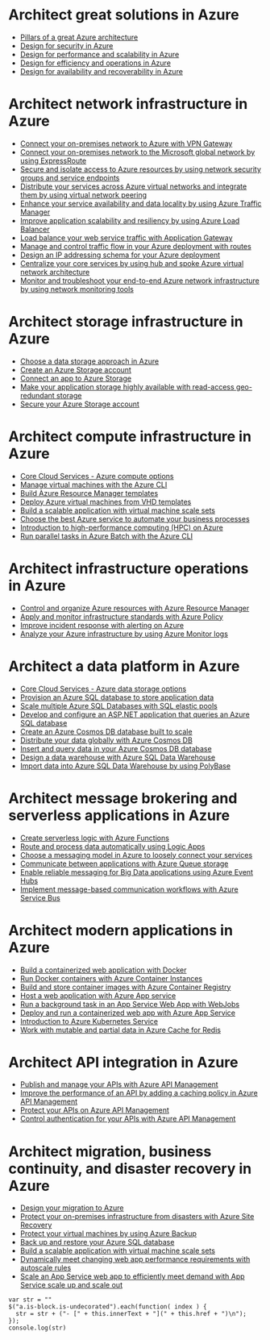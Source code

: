# Architect great solutions in Azure
- [Pillars of a great Azure architecture](https://docs.microsoft.com/en-au/learn/modules/pillars-of-a-great-azure-architecture/index)
- [Design for security in Azure](https://docs.microsoft.com/en-au/learn/modules/design-for-security-in-azure/index)
- [Design for performance and scalability in Azure](https://docs.microsoft.com/en-au/learn/modules/design-for-performance-and-scalability-in-azure/index)
- [Design for efficiency and operations in Azure](https://docs.microsoft.com/en-au/learn/modules/design-for-efficiency-and-operations-in-azure/index)
- [Design for availability and recoverability in Azure](https://docs.microsoft.com/en-au/learn/modules/design-for-availability-and-recoverability-in-azure/index)
	

# Architect network infrastructure in Azure
- [Connect your on-premises network to Azure with VPN Gateway](https://docs.microsoft.com/en-au/learn/modules/connect-on-premises-network-with-vpn-gateway/index)
- [Connect your on-premises network to the Microsoft global network by using ExpressRoute](https://docs.microsoft.com/en-au/learn/modules/connect-on-premises-network-with-expressroute/index)
- [Secure and isolate access to Azure resources by using network security groups and service endpoints](https://docs.microsoft.com/en-au/learn/modules/secure-and-isolate-with-nsg-and-service-endpoints/index)
- [Distribute your services across Azure virtual networks and integrate them by using virtual network peering](https://docs.microsoft.com/en-au/learn/modules/integrate-vnets-with-vnet-peering/index)
- [Enhance your service availability and data locality by using Azure Traffic Manager](https://docs.microsoft.com/en-au/learn/modules/distribute-load-with-traffic-manager/index)
- [Improve application scalability and resiliency by using Azure Load Balancer](https://docs.microsoft.com/en-au/learn/modules/improve-app-scalability-resiliency-with-load-balancer/index)
- [Load balance your web service traffic with Application Gateway](https://docs.microsoft.com/en-au/learn/modules/load-balance-web-traffic-with-application-gateway/index)
- [Manage and control traffic flow in your Azure deployment with routes](https://docs.microsoft.com/en-au/learn/modules/control-network-traffic-flow-with-routes/index)
- [Design an IP addressing schema for your Azure deployment](https://docs.microsoft.com/en-au/learn/modules/design-ip-addressing-for-azure/index)
- [Centralize your core services by using hub and spoke Azure virtual network architecture](https://docs.microsoft.com/en-au/learn/modules/hub-and-spoke-network-architecture/index)
- [Monitor and troubleshoot your end-to-end Azure network infrastructure by using network monitoring tools](https://docs.microsoft.com/en-au/learn/modules/troubleshoot-azure-network-infrastructure/index)
	

# Architect storage infrastructure in Azure
- [Choose a data storage approach in Azure](https://docs.microsoft.com/en-au/learn/modules/choose-storage-approach-in-azure/index)
- [Create an Azure Storage account](https://docs.microsoft.com/en-au/learn/modules/create-azure-storage-account/index)
- [Connect an app to Azure Storage](https://docs.microsoft.com/en-au/learn/modules/connect-an-app-to-azure-storage/index)
- [Make your application storage highly available with read-access geo-redundant storage](https://docs.microsoft.com/en-au/learn/modules/ha-application-storage-with-grs/index)
- [Secure your Azure Storage account](https://docs.microsoft.com/en-au/learn/modules/secure-azure-storage-account/index)
	

# Architect compute infrastructure in Azure
- [Core Cloud Services - Azure compute options](https://docs.microsoft.com/en-au/learn/modules/intro-to-azure-compute/index)
- [Manage virtual machines with the Azure CLI](https://docs.microsoft.com/en-au/learn/modules/manage-virtual-machines-with-azure-cli/index)
- [Build Azure Resource Manager templates](https://docs.microsoft.com/en-au/learn/modules/build-azure-vm-templates/index)
- [Deploy Azure virtual machines from VHD templates](https://docs.microsoft.com/en-au/learn/modules/deploy-vms-from-vhd-templates/index)
- [Build a scalable application with virtual machine scale sets](https://docs.microsoft.com/en-au/learn/modules/build-app-with-scale-sets/index)
- [Choose the best Azure service to automate your business processes](https://docs.microsoft.com/en-au/learn/modules/choose-azure-service-to-integrate-and-automate-business-processes/index)
- [Introduction to high-performance computing (HPC) on Azure](https://docs.microsoft.com/en-au/learn/modules/intro-to-hpc/index)
- [Run parallel tasks in Azure Batch with the Azure CLI](https://docs.microsoft.com/en-au/learn/modules/run-parallel-tasks-in-azure-batch-with-the-azure-cli/index)
	

# Architect infrastructure operations in Azure
- [Control and organize Azure resources with Azure Resource Manager](https://docs.microsoft.com/en-au/learn/modules/control-and-organize-with-azure-resource-manager/index)
- [Apply and monitor infrastructure standards with Azure Policy](https://docs.microsoft.com/en-au/learn/modules/intro-to-governance/index)
- [Improve incident response with alerting on Azure](https://docs.microsoft.com/en-au/learn/modules/incident-response-with-alerting-on-azure/index)
- [Analyze your Azure infrastructure by using Azure Monitor logs](https://docs.microsoft.com/en-au/learn/modules/analyze-infrastructure-with-azure-monitor-logs/index)
	

# Architect a data platform in Azure
- [Core Cloud Services - Azure data storage options](https://docs.microsoft.com/en-au/learn/modules/intro-to-data-in-azure/index)
- [Provision an Azure SQL database to store application data](https://docs.microsoft.com/en-au/learn/modules/provision-azure-sql-db/index)
- [Scale multiple Azure SQL Databases with SQL elastic pools](https://docs.microsoft.com/en-au/learn/modules/scale-sql-databases-elastic-pools/index)
- [Develop and configure an ASP.NET application that queries an Azure SQL database](https://docs.microsoft.com/en-au/learn/modules/develop-app-that-queries-azure-sql/index)
- [Create an Azure Cosmos DB database built to scale](https://docs.microsoft.com/en-au/learn/modules/create-cosmos-db-for-scale/index)
- [Distribute your data globally with Azure Cosmos DB](https://docs.microsoft.com/en-au/learn/modules/distribute-data-globally-with-cosmos-db/index)
- [Insert and query data in your Azure Cosmos DB database](https://docs.microsoft.com/en-au/learn/modules/access-data-with-cosmos-db-and-sql-api/index)
- [Design a data warehouse with Azure SQL Data Warehouse](https://docs.microsoft.com/en-au/learn/modules/design-azure-sql-data-warehouse/index)
- [Import data into Azure SQL Data Warehouse by using PolyBase](https://docs.microsoft.com/en-au/learn/modules/import-data-into-asdw-with-polybase/index)
	

# Architect message brokering and serverless applications in Azure
- [Create serverless logic with Azure Functions](https://docs.microsoft.com/en-au/learn/modules/create-serverless-logic-with-azure-functions/index)
- [Route and process data automatically using Logic Apps](https://docs.microsoft.com/en-au/learn/modules/route-and-process-data-logic-apps/index)
- [Choose a messaging model in Azure to loosely connect your services](https://docs.microsoft.com/en-au/learn/modules/choose-a-messaging-model-in-azure-to-connect-your-services/index)
- [Communicate between applications with Azure Queue storage](https://docs.microsoft.com/en-au/learn/modules/communicate-between-apps-with-azure-queue-storage/index)
- [Enable reliable messaging for Big Data applications using Azure Event Hubs](https://docs.microsoft.com/en-au/learn/modules/enable-reliable-messaging-for-big-data-apps-using-event-hubs/index)
- [Implement message-based communication workflows with Azure Service Bus](https://docs.microsoft.com/en-au/learn/modules/implement-message-workflows-with-service-bus/index)


# Architect modern applications in Azure
- [Build a containerized web application with Docker](https://docs.microsoft.com/en-au/learn/modules/intro-to-containers/index)
- [Run Docker containers with Azure Container Instances](https://docs.microsoft.com/en-au/learn/modules/run-docker-with-azure-container-instances/index)
- [Build and store container images with Azure Container Registry](https://docs.microsoft.com/en-au/learn/modules/build-and-store-container-images/index)
- [Host a web application with Azure App service](https://docs.microsoft.com/en-au/learn/modules/host-a-web-app-with-azure-app-service/index)
- [Run a background task in an App Service Web App with WebJobs](https://docs.microsoft.com/en-au/learn/modules/run-web-app-background-task-with-webjobs/index)
- [Deploy and run a containerized web app with Azure App Service](https://docs.microsoft.com/en-au/learn/modules/deploy-run-container-app-service/index)
- [Introduction to Azure Kubernetes Service](https://docs.microsoft.com/en-au/learn/modules/intro-to-azure-kubernetes-service/index)
- [Work with mutable and partial data in Azure Cache for Redis](https://docs.microsoft.com/en-au/learn/modules/work-with-mutable-and-partial-data-in-a-redis-cache/index)
	

# Architect API integration in Azure
- [Publish and manage your APIs with Azure API Management](https://docs.microsoft.com/en-au/learn/modules/publish-manage-apis-with-azure-api-management/index)
- [Improve the performance of an API by adding a caching policy in Azure API Management](https://docs.microsoft.com/en-au/learn/modules/improve-api-performance-with-apim-caching-policy/index)
- [Protect your APIs on Azure API Management](https://docs.microsoft.com/en-au/learn/modules/protect-apis-on-api-management/index)
- [Control authentication for your APIs with Azure API Management](https://docs.microsoft.com/en-au/learn/modules/control-authentication-with-apim/index)
	

# Architect migration, business continuity, and disaster recovery in Azure
- [Design your migration to Azure](https://docs.microsoft.com/en-au/learn/modules/design-your-migration-to-azure/index)
- [Protect your on-premises infrastructure from disasters with Azure Site Recovery](https://docs.microsoft.com/en-au/learn/modules/protect-on-premises-infrastructure-with-azure-site-recovery/index)
- [Protect your virtual machines by using Azure Backup](https://docs.microsoft.com/en-au/learn/modules/protect-virtual-machines-with-azure-backup/index)
- [Back up and restore your Azure SQL database](https://docs.microsoft.com/en-au/learn/modules/backup-restore-azure-sql/index)
- [Build a scalable application with virtual machine scale sets](https://docs.microsoft.com/en-au/learn/modules/build-app-with-scale-sets/index)
- [Dynamically meet changing web app performance requirements with autoscale rules](https://docs.microsoft.com/en-au/learn/modules/app-service-autoscale-rules/index)
- [Scale an App Service web app to efficiently meet demand with App Service scale up and scale out](https://docs.microsoft.com/en-au/learn/modules/app-service-scale-up-scale-out/index)



```
var str = ""
$("a.is-block.is-undecorated").each(function( index ) {
  str = str + ("- [" + this.innerText + "](" + this.href + ")\n");
});
console.log(str)
```